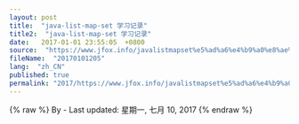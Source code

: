 ```yaml
---
layout: post
title:  "java-list-map-set 学习记录"
title2:  "java-list-map-set 学习记录"
date:   2017-01-01 23:55:05  +0800
source:  "https://www.jfox.info/javalistmapset%e5%ad%a6%e4%b9%a0%e8%ae%b0%e5%bd%95.html"
fileName:  "20170101205"
lang:  "zh_CN"
published: true
permalink: "2017/https://www.jfox.info/javalistmapset%e5%ad%a6%e4%b9%a0%e8%ae%b0%e5%bd%95.html"
---
```

{% raw %}
By  - Last updated: 星期一, 七月 10, 2017
{% endraw %}